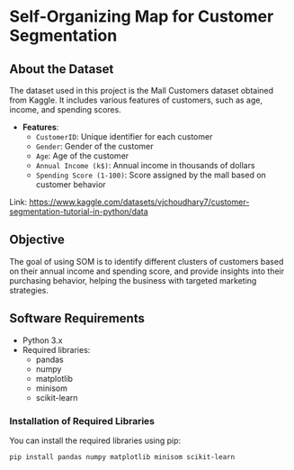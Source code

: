 

# Self-Organizing Map for Customer Segmentation

## About the Dataset
The dataset used in this project is the Mall Customers dataset obtained from Kaggle. It includes various features of customers, such as age, income, and spending scores.

- **Features**:
  - `CustomerID`: Unique identifier for each customer
  - `Gender`: Gender of the customer
  - `Age`: Age of the customer
  - `Annual Income (k$)`: Annual income in thousands of dollars
  - `Spending Score (1-100)`: Score assigned by the mall based on customer behavior

Link: https://www.kaggle.com/datasets/vjchoudhary7/customer-segmentation-tutorial-in-python/data

## Objective
The goal of using SOM is to identify different clusters of customers based on their annual income and spending score, and provide insights into their purchasing behavior, helping the business with targeted marketing strategies.


## Software Requirements
- Python 3.x
- Required libraries:
  - pandas
  - numpy
  - matplotlib
  - minisom
  - scikit-learn

### Installation of Required Libraries
You can install the required libraries using pip:
```bash
pip install pandas numpy matplotlib minisom scikit-learn
